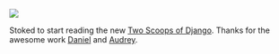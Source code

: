 <!-- slug: 2017/04/26/34 -->
<!-- published: 2017-04-26T02:13:52.808Z -->

![](https://cdn.filestackcontent.com/8r2LklnBR6me7g6zQJIE)

Stoked to start reading the new [Two Scoops of Django](https://www.twoscoopspress.com/products/two-scoops-of-django-1-11). Thanks for the awesome work [Daniel](https://twitter.com/pydanny) and [Audrey](https://twitter.com/audreyr).